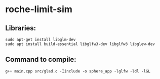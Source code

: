 # roche-limit-sim

## Libraries:

``sudo apt-get install libglm-dev ``<br>
``sudo apt install build-essential libglfw3-dev libglfw3 libglew-dev``<br> 


## Command to compile: 
``g++ main.cpp src/glad.c -Iinclude -o sphere_app -lglfw -ldl -lGL``

